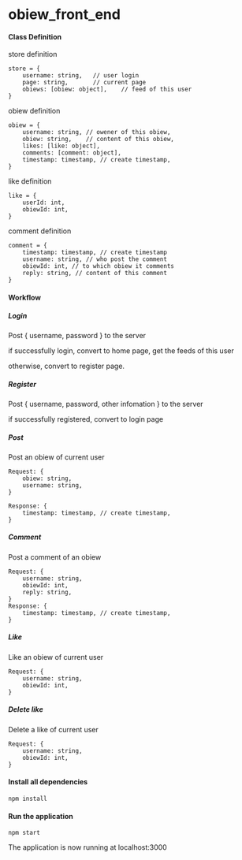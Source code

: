 # obiew_front_end

#### Class Definition

store definition
```
store = {
    username: string,   // user login
    page: string,       // current page
    obiews: [obiew: object],    // feed of this user
}
```

obiew definition
```
obiew = {
    username: string, // owener of this obiew,
    obiew: string,    // content of this obiew,
    likes: [like: object],
    comments: [comment: object],
    timestamp: timestamp, // create timestamp,
}
```

like definition
```
like = {
    userId: int,
    obiewId: int,
}
```

comment definition
```
comment = {
    timestamp: timestamp, // create timestamp
    username: string, // who post the comment
    obiewId: int, // to which obiew it comments
    reply: string, // content of this comment
}
```

#### Workflow

##### Login
Post { username, password } to the server

if successfully login, convert to home page, get the feeds of this user

otherwise, convert to register page.

##### Register
Post { username, password, other infomation } to the server

if successfully registered, convert to login page

##### Post
Post an obiew of current user
```
Request: {
    obiew: string,
    username: string,
}

Response: {
    timestamp: timestamp, // create timestamp,
}
```

##### Comment
Post a comment of an obiew
```
Request: {
    username: string,
    obiewId: int,
    reply: string,
}
Response: {
    timestamp: timestamp, // create timestamp,
}
```

##### Like
Like an obiew of current user
```
Request: {
    username: string,
    obiewId: int,
}
```

##### Delete like
Delete a like of current user
```
Request: {
    username: string,
    obiewId: int,
}
```

#### Install all dependencies
```
npm install
```

#### Run the application
```
npm start
```

The application is now running at localhost:3000